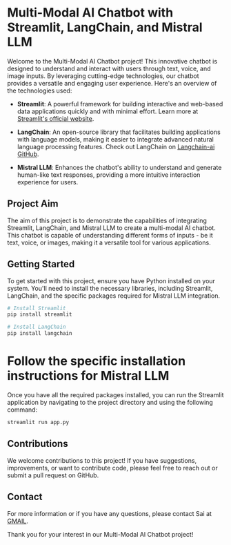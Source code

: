 # Multi-Modal AI Chatbot with Streamlit, LangChain, and Mistral LLM

Welcome to the Multi-Modal AI Chatbot project! This innovative chatbot is designed to understand and interact with users through text, voice, and image inputs. By leveraging cutting-edge technologies, our chatbot provides a versatile and engaging user experience. Here's an overview of the technologies used:

- **Streamlit**: A powerful framework for building interactive and web-based data applications quickly and with minimal effort. Learn more at [Streamlit's official website](https://www.streamlit.io/).

- **LangChain**: An open-source library that facilitates building applications with language models, making it easier to integrate advanced natural language processing features. Check out LangChain on [Langchain-ai GitHub](https://github.com/langchain-ai/langchain).

- **Mistral LLM**: Enhances the chatbot's ability to understand and generate human-like text responses, providing a more intuitive interaction experience for users.

## Project Aim

The aim of this project is to demonstrate the capabilities of integrating Streamlit, LangChain, and Mistral LLM to create a multi-modal AI chatbot. This chatbot is capable of understanding different forms of inputs - be it text, voice, or images, making it a versatile tool for various applications.

## Getting Started

To get started with this project, ensure you have Python installed on your system. You'll need to install the necessary libraries, including Streamlit, LangChain, and the specific packages required for Mistral LLM integration.

```bash
# Install Streamlit
pip install streamlit

# Install LangChain
pip install langchain
```

# Follow the specific installation instructions for Mistral LLM

Once you have all the required packages installed, you can run the Streamlit application by navigating to the project directory and using the following command:

```bash
streamlit run app.py
```

## Contributions

We welcome contributions to this project! If you have suggestions, improvements, or want to contribute code, please feel free to reach out or submit a pull request on GitHub.

## Contact

For more information or if you have any questions, please contact Sai at [GMAIL](psaideepak1@gmail.com).

Thank you for your interest in our Multi-Modal AI Chatbot project!